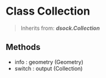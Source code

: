 
# Class Collection

> Inherits from: ***dsock.Collection***

## Methods



- info : geometry (Geometry)
- switch : output (Collection)


